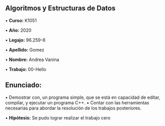 ## **Algoritmos y Estructuras de Datos**

• **Curso:** K1051

• **Año:** 2020

• **Legajo:** 96.259-6

• **Apellido:** Gomez

• **Nombre:** Andrea Vanina

• **Trabajo:** 00-Hello

## **Enunciado:**

  • Demostrar con, un programa simple, que se está en capacidad de editar,
    compilar, y ejecutar un programa C++.
  • Contar con las herramientas necesarias para abordar la resolución de los
    trabajos posteriores.
    
• **Hipótesis:** 
    Se pudo lograr realizar el trabajo cero
